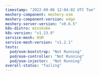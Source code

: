 ```yaml
---
timestamp: "2022-09-06 12:04:02 UTC Tue"
meshery-component: meshery-osm
meshery-component-version: edge
meshery-server-version: "v0.6.5"
k8s-distro: minikube
k8s-version: "v1.23.9"
service-mesh: OSM
service-mesh-version: "v1.2.1"
tests:
  pod/osm-bootstrap: "Not Running"
  pod/osm-controller: "Not Running"
  pod/osm-injector:  "Not Running"
overall-status: "failing"
---
```

